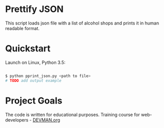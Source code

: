 # Prettify JSON

This script loads json file with a list of alcohol shops and prints it in human readable format.

# Quickstart

Launch on Linux, Python 3.5:

```bash

$ python pprint_json.py <path to file>
# TODO add output example

```

# Project Goals

The code is written for educational purposes. Training course for web-developers - [DEVMAN.org](https://devman.org)
